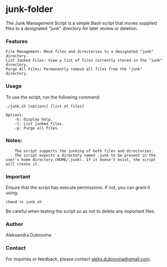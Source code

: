 # junk-folder
The Junk Management Script is a simple Bash script that moves supplied files to a designated "junk" directory for later review or deletion.

### Features

    File Management: Move files and directories to a designated "junk" directory.
    List Junked Files: View a list of files currently stored in the "junk" directory.
    Purge All Files: Permanently remove all files from the "junk" directory.

### Usage

To use the script, run the following command:

    ./junk.sh [options] [list of files]

    Options:
        -h: Display help.
        -l: List junked files.
        -p: Purge all files.

### Notes:
        The script supports the junking of both files and directories.
        The script expects a directory named .junk to be present in the user's home directory (HOME/.junk). If it doesn't exist, the script will create it.

### Important
Ensure that the script has execute permissions. If not, you can grant it using:

    chmod +x junk.sh
    
Be careful when testing the script so as not to delete any important files.

### Author
Aleksandra Dubrovina

### Contact
For inquiries or feedback, please contact aleks.dubrovina@gmail.com.
